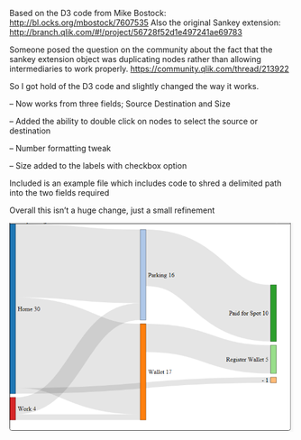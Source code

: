 Based on the D3 code from Mike Bostock: http://bl.ocks.org/mbostock/7607535
Also the original Sankey extension: http://branch.qlik.com/#!/project/56728f52d1e497241ae69783


Someone posed the question on the community about the fact that the sankey extension object was duplicating nodes rather than allowing intermediaries to work properly. https://community.qlik.com/thread/213922

So I got hold of the D3 code and slightly changed the way it works.

– Now works from three fields; Source Destination and Size

– Added the ability to double click on nodes to select the source or destination

– Number formatting tweak

– Size added to the labels with checkbox option

Included is an example file which includes code to shred a delimited path into the two fields required

Overall this isn’t a huge change, just a small refinement


![](.\sankey.PNG)
